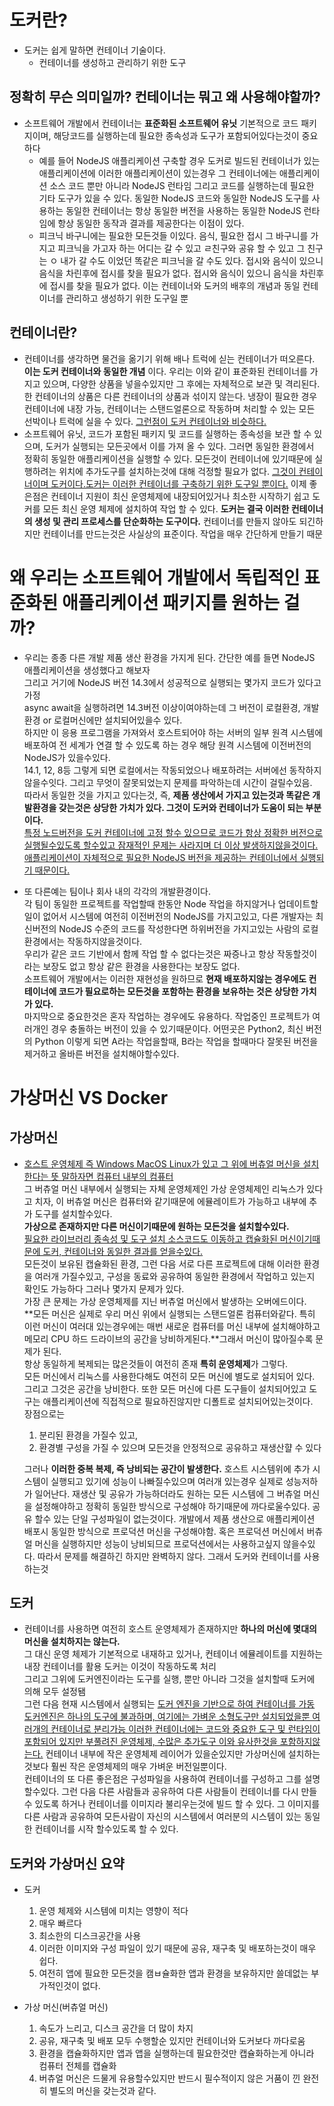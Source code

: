 # 도커란?

- 도커는 쉽게 말하면 컨테이너 기술이다.
  - 컨테이너를 생성하고 관리하기 위한 도구

## 정확히 무슨 의미일까? 컨테이너는 뭐고 왜 사용해야할까?

- 소프트웨어 개발에서 컨테이너는 **표준화된 소프트웨어 유닛** 기본적으로 코드 패키지이며, 해당코드를 실행하는데 필요한 종속성과 도구가 포함되어있다는것이 중요하다
  - 예를 들어 NodeJS 애플리케이션 구축할 경우 도커로 빌드된 컨테이너가 있는 애플리케이션에 이러한 애플리케이션이 있는경우 그 컨테이너에는 애플리케이션 소스 코드 뿐만 아니라 NodeJS 런타임 그리고 코드를 실행하는데 필요한 기타 도구가 있을 수 있다. 동일한 NodeJS 코드와 동일한 NodeJS 도구를 사용하는 동일한 컨테이너는 항상 동일한 버전을 사용하는 동일한 NodeJS 런타임에 항상 동일한 동작과 결과를 제공한다는 이점이 있다.
  - 피크닉 바구니에는 필요한 모든것들 이있다. 음식, 필요한 접시 그 바구니를 가지고 피크닉을 가고자 하는 어디는 갈 수 있고 ㄹ친구와 공유 할 수 있고 그 친구는 ㅇ 내가 갈 수도 이었던 똑같은 피크닉을 갈 수도 있다. 접시와 음식이 있으니 음식을 차린후에 접시를 찾을 필요가 없다. 접시와 음식이 있으니 음식을 차린후에 접시를 찾을 필요가 없다. 이는 컨테이너와 도커의 배후의 개념과 동일 컨테이너를 관리하고 생성하기 위한 도구일 뿐

## 컨테이너란?

- 컨테이너를 생각하면 물건을 옮기기 위해 배나 트럭에 싣는 컨테이너가 떠오른다. **이는 도커 컨테이너와 동일한 개념** 이다. 우리는 이와 같이 표준화된 컨테이너를 가지고 있으며, 다양한 상품을 넣을수있지만 그 후에는 자체적으로 보관 및 격리된다. 한 컨테이너의 상품은 다른 컨테이너의 상품과 섞이지 않는다. 냉장이 필요한 경우 컨테이너에 내장 가능, 컨테이너는 스탠드얼론으로 작동하며 처리할 수 있는 모든 선박이나 트럭에 실을 수 있다. <u>그런점이 도커 컨테이너와 비슷하다.</u>
- 소프트웨어 유닛, 코드가 포함된 패키지 및 코드를 실행하는 종속성을 보관 할 수 있으며, 도커가 실행되는 모든곳에서 이를 가져 올 수 있다. 그러면 동일한 환경에서 정확히 동일한 애플리케이션을 실행할 수 있다. 모든것이 컨테이너에 있기때문에 실행하려는 위치에 추가도구를 설치하는것에 대해 걱정할 필요가 없다. <u>그것이 컨테이너이며 도커이다.도커는 이러한 컨테이너를 구축하기 위한 도구일 뿐이다.</u> 이제 좋은점은 컨테이너 지원이 최신 운영체제에 내장되어있거나 최소한 시작하기 쉽고 도커를 모든 최신 운영 체제에 설치하여 작업 할 수 있다. **도커는 결국 이러한 컨테이너의 생성 및 관리 프로세스를 단순화하는 도구이다.** 컨테이너를 만들지 않아도 되긴하지만 컨테이너를 만드는것은 사실상의 표준이다. 작업을 매우 간단하게 만들기 때문

# 왜 우리는 소프트웨어 개발에서 독립적인 표준화된 애플리케이션 패키지를 원하는 걸까?

- 우리는 종종 다른 개발 제품 생산 환경을 가지게 된다. 간단한 예를 들면 NodeJS 애플리케이션을 생성했다고 해보자<br/>
  그리고 거기에 NodeJS 버전 14.3에서 성공적으로 실행되는 몇가지 코드가 있다고 가정<br/>
  async await을 실행하려면 14.3버전 이상이여야하는데 그 버전이 로컬환경, 개발환경 or 로컬머신에만 설치되어있을수 있다.<br/>
  하지만 이 응용 프로그램을 가져와서 호스트되어야 하는 서버의 일부 원격 시스템에 배포하여 전 세계가 연결 할 수 있도록 하는 경우 해당 원격 시스템에 이전버전의 NodeJS가 있을수있다.<br/>
  14.1, 12, 8등 그렇게 되면 로컬에서는 작동되었으나 배포하려는 서버에선 동작하지 않을수잇다. 그리고 무엇이 잘못되었는지 문제를 파악하는데 시간이 걸릴수있음.<br/> 따라서 동일한 것을 가지고 있다는것, 즉, **제품 생산에서 가지고 있는것과 똑같은 개발환경을 갖는것은 상당한 가치가 있다. 그것이 도커와 컨테이너가 도움이 되는 부분이다.**<br/>
  <u>특정 노드버전을 도커 컨테이너에 고정 할수 있으므로 코드가 항상 정확한 버전으로 실행될수있도록 할수있고 잠재적인 문제는 사라지며 더 이상 발생하지않을것이다. 애플리케이션이 자체적으로 필요한 NodeJS 버전을 제공하는 컨테이너에서 실행되기 때문이다.</u><br/>

- 또 다른예는 팀이나 회사 내의 각각의 개발환경이다.<br/>
  각 팀이 동일한 프로젝트를 작업할때 한동안 Node 작업을 하지않거나 업데이트할일이 없어서 시스템에 여전히 이전버전의 NodeJS를 가지고있고, 다른 개발자는 최신버전의 NodeJS 수준의 코드를 작성한다면 하위버전을 가지고있는 사람의 로컬환경에서는 작동하지않을것이다.<br/>
  우리가 같은 코드 기반에서 함께 작업 할 수 없다는것은 짜증나고 항상 작동할것이라는 보장도 없고 항상 같은 환경을 사용한다는 보장도 없다.<br/>
  소프트웨어 개발에서는 이러한 재현성을 원하므로 **현재 배포하지않는 경우에도 컨테이너에 코드가 필요로하는 모든것을 포함하는 환경을 보유하는 것은 상당한 가치가 있다.** <br/>
  마지막으로 중요한것은 혼자 작업하는 경우에도 유용하다. 작업중인 프로젝트가 여러개인 경우 충돌하는 버전이 있을 수 있기때문이다. 어떤곳은 Python2, 최신 버전의 Python 이렇게 되면 A라는 작업을할때, B라는 작업을 할때마다 잘못된 버전을 제거하고 올바른 버전을 설치해야할수있다.

# 가상머신 VS Docker

## 가상머신

- <u>호스트 운영체제 즉 Windows MacOS Linux가 있고 그 위에 버츄얼 머신을 설치한다는 뜻 말하자면 컴퓨터 내부의 컴퓨터</u><br/>
  그 버츄얼 머신 내부에서 실행되는 자체 운영체제인 가상 운영체제인 리눅스가 있다고 치자, 이 버츄얼 머신은 컴퓨터와 같기때문에 에뮬레이트가 가능하고 내부에 추가 도구를 설치할수있다.<br/>
  **가상으로 존재하지만 다른 머신이기때문에 원하는 모든것을 설치할수있다.** <br/>
  <u>필요한 라이브러리 종속성 및 도구 설치 소스코드도 이동하고 캡슐화된 머신이기때문에 도커, 컨테이너와 동일한 결과를 얻을수있다.</u><br/>
  모든것이 보유된 캡슐화된 환경, 그런 다음 서로 다른 프로젝트에 대해 이러한 환경을 여러개 가질수있고, 구성을 동료와 공유하여 동일한 환경에서 작업하고 있는지 확인도 가능하다 그러나 몇가지 문제가 있다.<br/>
  가장 큰 문제는 가상 운영체제를 지닌 버츄얼 머신에서 발생하는 오버에드이다.<br/>
  **모든 머신은 실제로 우리 머신 위에서 실행되는 스탠드얼론 컴퓨터와같다. 특히 이런 머신이 여러대 있는경우에는 매번 새로운 컴퓨터를 머신 내부에 설치해야하고 메모리 CPU 하드 드라이브의 공간을 낭비하게된다.**그래서 머신이 많아질수록 문제가 된다.<br/>
  항상 동일하게 복제되는 많은것들이 여전히 존재 **특히 운영체제**가 그렇다.<br/>
  모든 머신에서 리눅스를 사용한다해도 여전히 모든 머신에 별도로 설치되어 있다. 그리고 그것은 공간을 낭비한다. 또한 모든 머신에 다른 도구들이 설치되어있고 도구는 애플리케이션에 직접적으로 필요하진않지만 디폴트로 설치되어있는것이다.<br/>
  장점으로는

  1. 분리된 환경을 가질수 있고,
  2. 환경별 구성을 가질 수 있으며 모든것을 안정적으로 공유하고 재생산햘 수 있다<br/>

  그러나 **이러한 중복 복제, 즉 낭비되는 공간이 발생한다.** 호스트 시스템위에 추가 시스템이 실행되고 있기에 성능이 나빠질수있으며 여러개 있는경우 실제로 성능저하가 일어난다. 재생산 및 공유가 가능하더라도 원하는 모든 시스템에 그 버츄얼 머신을 설정해야하고 정확히 동일한 방식으로 구성해야 하기때문에 까다로울수있다. 공유 할수 있는 단일 구성파일이 없는것이다. 개발에서 제품 생산으로 애플리케이션 배포시 동일한 방식으로 프로덕션 머신을 구성해야함. 혹은 프로덕션 머신에서 버츄얼 머신을 실행하지만 성능이 낭비되므로 프로덕션에서는 사용하고싶지 않을수있다.
  따라서 문제를 해결하긴 하지만 완벽하지 않다. 그래서 도커와 컨테이너를 사용하는것

## 도커

- 컨테이너를 사용하면 여전히 호스트 운영체제가 존재하지만 **하나의 머신에 몇대의 머신을 설치하지는 않는다.**<br/>
  그 대신 운영 체제가 기본적으로 내재하고 있거나, 컨테이너 에뮬레이트를 지원하는 내장 컨테이너를 활용 도커는 이것이 작동하도록 처리<br/>
  그리고 그위에 도커엔진이라는 도구를 실행, 뿐만 아니라 그것을 설치할때 도커에 의해 모두 설정됌<br/>
  그런 다음 현재 시스템에서 실행되는 <u>도커 엔진을 기반으로 하여 컨테이너를 가동 도커엔진은 하나의 도구에 불과하며, 여기에는 가벼운 소형도구만 설치되었을뿐 여러개의 컨테이너로 분리가능 이러한 컨테이너에는 코드와 중요한 도구 및 런타임이 포함되어 있지만 부풀려진 운영체제, 수많은 추가도구 이와 유사한것을 포함하지않는다.</u>
  컨테이너 내부에 작은 운영체제 레이어가 있을순있지만 가상머신에 설치하는것보다 훨씬 작은 운영체제의 매우 가벼운 버전일뿐이다.<br/>
  컨테이너의 또 다른 좋은점은 구성파일을 사용하여 컨테이너를 구성하고 그를 설명할수있다. 그런 다음 다른 사람들과 공유하여 다른 사람들이 컨테이너를 다시 만들 수 있도록 하거나 컨테이너를 이미지라 불리우는것에 빌드 할 수 있다. 그 이미지를 다른 사람과 공유하여 모든사람이 자신의 시스템에서 여러분의 시스템이 있는 동일한 컨테이너를 시작 할수있도록 할 수 있다.</br>

## 도커와 가상머신 요약

- 도커

  1. 운영 체제와 시스템에 미치는 영향이 적다
  2. 매우 빠르다
  3. 최소한의 디스크공간을 사용
  4. 이러한 이미지와 구성 파일이 있기 때문에 공유, 재구축 및 배포하는것이 매우 쉽다.
  5. 여전히 앱에 필요한 모든것을 캠ㅂ슐화한 앱과 환경을 보유하지만 쓸데없는 부가적인것이 없다.

- 가상 머신(버츄얼 머신)

  1. 속도가 느리고, 디스크 공간을 더 많이 차지
  2. 공유, 재구축 및 배포 모두 수행할순 있지만 컨테이너와 도커보다 까다로움
  3. 환경을 캡슐화하지만 앱과 앱을 실행하는데 필요한것만 캡슐화하는게 아니라 컴퓨터 전체를 캡슐화
  4. 버츄얼 머신은 드물게 유용할수있지만 반드시 필수적이지 않은 거품이 낀 완전히 별도의 머신을 갖는것과 같다.
